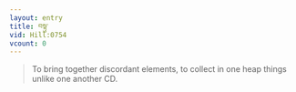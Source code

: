 ```yaml
---
layout: entry
title: བསྟུ་
vid: Hill:0754
vcount: 0
---
```


> To bring together discordant elements, to collect in one heap things unlike one another CD\.

